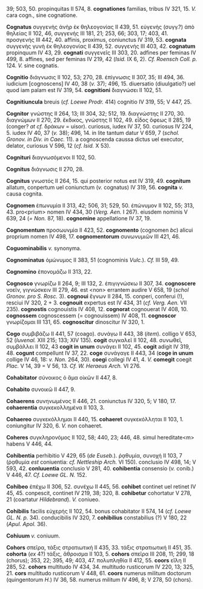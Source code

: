 39; 503, 50. propinquitas II 574, 8. **cognationes** familias, tribus IV
321, 15. *V.* cara cogn., sine cognatione.

**Cognatus** συγγενὴς ἀνὴρ ἐκ θηλεογονίας II 439, 51. εὐγενὴς (συγγ.?)
ἀπὸ θηλείας II 102, 46, συγγενής III 181, 21; 253, 66; 303, 17; 403, 41.
προσγενής III 442, 40. affinis, proximus, coniunctus IV 319, 53.
**cognata** συγγενὴς γυνὴ ἐκ θηλεογονίας II 439, 52. συγγενής III 403,
42. **cognatum** propinquum IV 43, 29. **cognati** συγγενεῖς III 303,
20. adfines per feminas IV 499, 8. affines, sed per feminas IV 219, 42
(*Isid.* IX 6, 2). *Cf. Roensch Coll. p.* 124. *V.* sine cognatis.

**Cognitio** διάγνωσις II 102, 53; 270, 28. ἐπίγνωσις II 307, 35; III
494, 36. iudicium [cognoscens] IV 40, 38 (*v.* 37); 496, 15.
diuersatio (diuulgatio?) uel quod iam palam est IV 319, 54.
**cognitioni** διαγνώσει II 102, 51.

**Cognitiuncula** breuis (*cf. Loewe Prodr.* 414) cognitio IV 319, 55; V
447, 25.

**Cognitor** γνώστης II 264, 13; III 304, 32; 512, 19. διαγνώστης II
270, 30. διαγνώμων II 270, 29. ἔκδικος, γνώστης II 102, 49. εἶδος ὄφεως
II 285, 19 (conger? *at cf.* δράκων = uisor). curiosus, iudex IV 37, 50.
curiosus IV 224, 5. iudex IV 40, 37 (*v.* 38); 496, 14. in lite tantum
datur V 659, 7 (*schol. Gronov. in Div. in Caec.* 11). a cognoscenda
caussa dictus uel executor, delator, curiosus V 596, 12 (*cf. Isid.* X
53).

**Cognituri** διαγνωσόμενοι II 102, 50.

**Cognitus** διάγνωσις II 270, 28.

**Cognitus** γνωστός II 264, 15. qui posterior notus est IV 319, 49.
**cognitum** allatum, conpertum uel coniunctum (*v.* cognatus) IV 319,
56. **cognita** *v.* causa cognita.

**Cognomen** ἐπωνυμία II 313, 42; 506, 31; 529, 50. ἐπώνυμον II 102, 55;
313, 43. pro\<prium\> nomen IV 434, 30 (*Verg. Aen.* I 267). eiusdem
nominis V 639, 24 (*= Non.* 87, 18). **cognomine** appellatione IV 37,
19.

**Cognomentum** προσωυνμία II 423, 52. **cognomento** (cognomen *bc*)
alicui proprium nomen IV 498, 17. **cognomentorum** συνωνυμιῶν III 421,
46.

**Coguominabilis** *v.* synonyma.

**Cognominatus** ὁμώνυμος II 383, 51 (cognominis *Vulc.*). *Cf.* III 59,
49.

**Cognomino** ἐπονομάζω II 313, 22.

**Cognosco** γνωρίζω II 264, 9; III 132, 2. ἐπιγιγνώσκω II 307, 34.
**cognoscere** νοεῖν, γιγνώσκειν III 279, 46. est \<non\> errantem
audire V 658, 19 (*schol Gronov. pro S. Rosc.* 3). **cognoui** ἔγνων II
284, 15. conperi, conferui (!), resciui IV 320, 2 + 3. **cognouit**
expertus est IV 434, 31 (*cf. Verg. Aen.* VII 235). **cognostis**
cognouistis IV 408, 12. **cognorat** cognouerat IV 408, 10.
**cognossem** cognoscessem (= cognouissem) IV 408, 11. **cognoscor**
γνωρίζομαι III 131, 65. **cognoscitur** dinoscitur IV 320, 1.

**Cogo** συμβιβάζω II 441, 57 (coago). συνάγω II 443, 38 (*item*).
colligo V 653, 52 (*Iuvenal.* XIII 215; 133; XIV 135). **cogit**
συγκαλεῖ II 102, 48. συνωθεῖ, συμβάλλει II 102, 43 **cogit in unum**
συνάγει II 102, 45. **cogit** adigit IV 319, 48. **cogunt** compellunt
IV 37, 22. **coge** συνάγαγε II 443, 34 (**coge in unum** collige IV 46,
18: *v. Non.* 264, 30). **coegi** collegi IV 41, 4. *V.* **comegit**
coegit *Plac.* V 14, 39 = V 56, 13. *Cf. W. Heraeus Arch.* VI 276.

**Cohabitator** σύνοικος ὁ ἄμα οἰκῶν II 447, 8.

**Cohabito** συνοικῶ II 447, 9.

**Cohaerens** συνηνωμένος II 446, 21. coniunctus IV 320, 5; V 180, 17.
**cohaerentia** συγκεκολλημένα II 103, 3.

**Cohaereo** συγκεκόλλημαι II 440, 15. **cohaeret** συγκεκόλληται II
103, 1. coniungitur IV 320, 6. *V.* non cohaeret.

**Coheres** συγκληρονόμος II 102, 58; 440, 23; 446, 48. simul
hereditate\<m\> habens V 446, 44.

**Cohibentia** perhibitio V 429, 65 (*de Euseb.*). ῥᾳθυμία, συνοχή II
103, 7 (ῥᾳθυμία *est* coniuentia: *cf. Nettleship Arch.* VI 150).
conclusio IV 498, 14; V 593, 42. **conluuentia** conclusio V 281, 40.
**cohibentia** consensio (*v.* conib.) V 446, 47. *Cf. Loewe GL. N.*
152.

**Cohibeo** ἐπέχω II 306, 52. συνέχω II 445, 56. **cohibet** continet
uel retinet IV 45, 45. conpescit, continet IV 219, 38; 320, 8.
**cohibetur** cohortatur V 278, 21 (coartatur *Hildebrand*). *V.*
coniueo.

**Cohibilis** facilis εὐχερής II 102, 54. bonus cohabitator II 574, 14
(*cf. Loewe GL. N. p.* 34). conducibilis IV 320, 7. **cohibilius**
constabilius (?) V 180, 22 (*Apul. Apol.* 36).

**Cohiuum** *v.* coniuum.

**Cohors** σπεῖρα, τάξις στρατιωτική II 435, 33. τάξις στρατιωτική II
451, 35. **cohorta** (*ex* 4?) τάξις, ἄθροισμα II 103, 5. **cohors**
σπεῖρα III 208, 11; 299, 18 (chorus); 353, 22; 395, 49; 403, 47.
πολυπληθία II 412, 55. **coors** εἴλη II 285, 52. **cohors** multitudo
IV 434, 34. multitudo rusticorum IV 220, 13; 325, 21. **cors** multitudo
rusticorum V 448, 61. **coors** numerus militum doctorum (quingentorum
*H.*) IV 36, 58. numerus militum IV 496, 8; V 278, 50 (chors).
